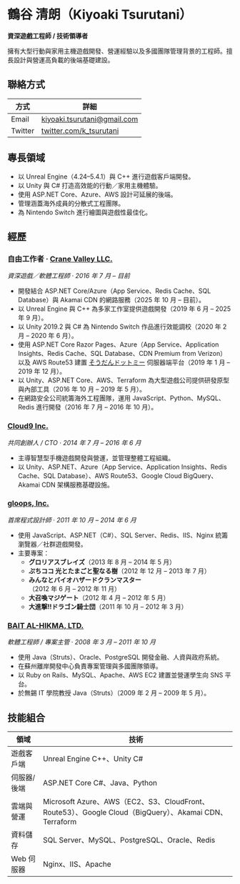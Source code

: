 # 鶴谷 清朗（Kiyoaki Tsurutani）

**資深遊戲工程師 / 技術領導者**

擁有大型行動與家用主機遊戲開發、營運經驗以及多國團隊管理背景的工程師。擅長設計與營運高負載的後端基礎建設。

## 聯絡方式

| 方式 | 詳細 |
| --- | --- |
| Email | [kiyoaki.tsurutani@gmail.com](mailto:kiyoaki.tsurutani@gmail.com) |
| Twitter | [twitter.com/k_tsurutani](https://twitter.com/k_tsurutani) |

## 專長領域

- 以 Unreal Engine（4.24–5.4.1）與 C++ 進行遊戲客戶端開發。
- 以 Unity 與 C# 打造高效能的行動／家用主機體驗。
- 使用 ASP.NET Core、Azure、AWS 設計可延展的後端。
- 管理涵蓋海外成員的分散式工程團隊。
- 為 Nintendo Switch 進行繪圖與遊戲性最佳化。

## 經歷

### 自由工作者 · [Crane Valley LLC.](https://www.crane-valley.co.jp/)
*資深遊戲／軟體工程師 · 2016 年 7 月 – 目前*

- 開發結合 ASP.NET Core/Azure（App Service、Redis Cache、SQL Database）與 Akamai CDN 的網路服務（2025 年 10 月 – 目前）。
- 以 Unreal Engine 與 C++ 為多家工作室提供遊戲開發（2019 年 6 月 – 2025 年 9 月）。
- 以 Unity 2019.2 與 C# 為 Nintendo Switch 作品進行效能調校（2020 年 2 月 – 2020 年 6 月）。
- 使用 ASP.NET Core Razor Pages、Azure（App Service、Application Insights、Redis Cache、SQL Database、CDN Premium from Verizon）以及 AWS Route53 建置 [そうだんドットミー](https://www.google.com/search?q=%E3%81%9D%E3%81%86%E3%81%A0%E3%82%93%E3%83%89%E3%83%83%E3%83%88%E3%83%9F%E3%83%BC) 伺服器端平台（2019 年 1 月 – 2019 年 12 月）。
- 以 Unity、ASP.NET Core、AWS、Terraform 為大型遊戲公司提供研發原型與內部工具（2016 年 10 月 – 2019 年 5 月）。
- 在網路安全公司統籌海外工程團隊，運用 JavaScript、Python、MySQL、Redis 進行開發（2016 年 7 月 – 2016 年 10 月）。

### [Cloud9 Inc.](https://cloud9-plus.com/)
*共同創辦人 / CTO · 2014 年 7 月 – 2016 年 6 月*

- 主導智慧型手機遊戲開發與營運，並管理整體工程組織。
- 以 Unity、ASP.NET、Azure（App Service、Application Insights、Redis Cache、SQL Database）、AWS Route53、Google Cloud BigQuery、Akamai CDN 架構服務基礎設施。

### [gloops, Inc.](https://www.google.com/search?q=gloops)
*首席程式設計師 · 2011 年 10 月 – 2014 年 6 月*

- 使用 JavaScript、ASP.NET（C#）、SQL Server、Redis、IIS、Nginx 統籌瀏覽器／社群遊戲開發。
- 主要專案：
  - **グロリアスブレイズ**（2013 年 8 月 – 2014 年 5 月）
  - **ぷちココ 光とたまごと聖なる樹**（2012 年 12 月 – 2013 年 7 月）
  - **みんなとバイオハザードクランマスター**（2012 年 6 月 – 2012 年 11 月）
  - **大召喚マジゲート**（2012 年 4 月 – 2012 年 5 月）
  - **大進撃!!ドラゴン騎士団**（2011 年 10 月 – 2012 年 3 月）

### [BAIT AL-HIKMA, LTD.](https://www.bai.co.jp/)
*軟體工程師 / 專案主管 · 2008 年 3 月 – 2011 年 10 月*

- 使用 Java（Struts）、Oracle、PostgreSQL 開發金融、人資與政府系統。
- 在蘇州離岸開發中心負責專案管理與多國團隊領導。
- 以 Ruby on Rails、MySQL、Apache、AWS EC2 建置並營運學生向 SNS 平台。
- 於無錫 IT 學院教授 Java（Struts）（2009 年 2 月 – 2009 年 5 月）。

## 技能組合

| 領域 | 技術 |
| --- | --- |
| 遊戲客戶端 | Unreal Engine C++、Unity C# |
| 伺服器/後端 | ASP.NET Core C#、Java、Python |
| 雲端與營運 | Microsoft Azure、AWS（EC2、S3、CloudFront、Route53）、Google Cloud（BigQuery）、Akamai CDN、Terraform |
| 資料儲存 | SQL Server、MySQL、PostgreSQL、Oracle、Redis |
| Web 伺服器 | Nginx、IIS、Apache |
